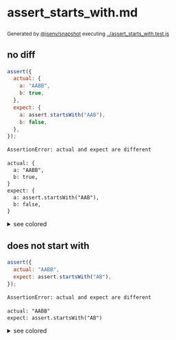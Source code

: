 # assert_starts_with.md

<sub>
  Generated by <a href="https://github.com/jsenv/core/tree/main/packages/independent/snapshot">@jsenv/snapshot</a> executing <a href="../assert_starts_with.test.js">../assert_starts_with.test.js</a>
</sub>

## no diff

```js
assert({
  actual: {
    a: "AABB",
    b: true,
  },
  expect: {
    a: assert.startsWith("AAB"),
    b: false,
  },
});
```

```console
AssertionError: actual and expect are different

actual: {
  a: "AABB",
  b: true,
}
expect: {
  a: assert.startsWith("AAB"),
  b: false,
}
```

<details>
  <summary>see colored</summary>

  <img src="assert_starts_with/no_diff_throw.svg" alt="img" />

</details>


## does not start with

```js
assert({
  actual: "AABB",
  expect: assert.startsWith("AB"),
});
```

```console
AssertionError: actual and expect are different

actual: "AABB"
expect: assert.startsWith("AB")
```

<details>
  <summary>see colored</summary>

  <img src="assert_starts_with/does_not_start_with_throw.svg" alt="img" />

</details>
